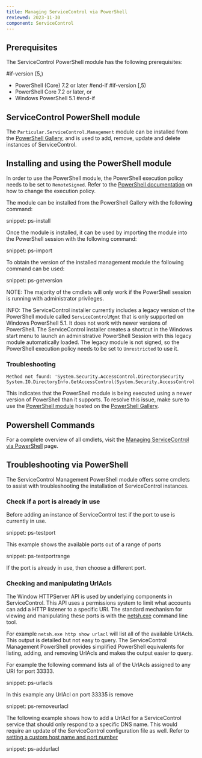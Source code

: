 ```yaml
---
title: Managing ServiceControl via PowerShell
reviewed: 2023-11-30
component: ServiceControl
---
```


## Prerequisites

The ServiceControl PowerShell module has the following prerequisites:

#if-version [5,)
- PowerShell (Core) 7.2 or later
#end-if
#if-version [,5)
- PowerShell Core 7.2 or later, or
- Windows PowerShell 5.1
#end-if

## ServiceControl PowerShell module

The `Particular.ServiceControl.Management` module can be installed from the [PowerShell Gallery](https://www.powershellgallery.com/packages/Particular.ServiceControl.Management), and is used to add, remove, update and delete instances of ServiceControl.

## Installing and using the PowerShell module

In order to use the PowerShell module, the PowerShell execution policy needs to be set to `RemoteSigned`. Refer to the [PowerShell documentation](https://learn.microsoft.com/en-us/powershell/module/microsoft.powershell.security/set-executionpolicy) on how to change the execution policy.

The module can be installed from the PowerShell Gallery with the following command:

snippet: ps-install

Once the module is installed, it can be used by importing the module into the PowerShell session with the following command:

snippet: ps-import

To obtain the version of the installed management module the following command can be used:

snippet: ps-getversion

NOTE: The majority of the cmdlets will only work if the PowerShell session is running with administrator privileges.

INFO: The ServiceControl installer currently includes a legacy version of the PowerShell module called `ServiceControlMgmt` that is only supported on Windows PowerShell 5.1. It does not work with newer versions of PowerShell. The ServiceControl installer creates a shortcut in the Windows start menu to launch an administrative PowerShell Session with this legacy module automatically loaded. The legacy module is not signed, so the PowerShell execution policy needs to be set to `Unrestricted` to use it.

### Troubleshooting

```
Method not found: 'System.Security.AccessControl.DirectorySecurity System.IO.DirectoryInfo.GetAccessControl(System.Security.AccessControl.AccessControlSections)'
```
This indicates that the PowerShell module is being executed using a newer version of PowerShell than it supports. To resolve this issue, make sure to use the [PowerShell module](/servicecontrol/powershell.md#servicecontrol-powershell-module) hosted on the [PowerShell Gallery](https://www.powershellgallery.com/packages/Particular.ServiceControl.Management/).

## Powershell Commands

For a complete overview of all cmdlets, visit the [Managing ServiceControl via PowerShell](/servicecontrol/installation-powershell.md) page.

## Troubleshooting via PowerShell

The ServiceControl Management PowerShell module offers some cmdlets to assist with troubleshooting the installation of ServiceControl instances.

### Check if a port is already in use

Before adding an instance of ServiceControl test if the port to use is currently in use.

snippet: ps-testport

This example shows the available ports out of a range of ports

snippet: ps-testportrange

If the port is already in use, then choose a different port.

### Checking and manipulating UrlAcls

The Window HTTPServer API is used by underlying components in ServiceControl. This API uses a permissions system to limit what accounts can add a HTTP listener to a specific URI. The standard mechanism for viewing and manipulating these ports is with the [netsh.exe](https://technet.microsoft.com/en-us/library/Cc725882.aspx) command line tool.

For example `netsh.exe http show urlacl` will list all of the available UrlAcls. This output is detailed but not easy to query. The ServiceControl Management PowerShell provides simplified PowerShell equivalents for listing, adding, and removing UrlAcls and makes the output easier to query.

For example the following command lists all of the UrlAcls assigned to any URI for port 33333.

snippet: ps-urlacls

In this example any UrlAcl on port 33335 is remove

snippet: ps-removeurlacl

The following example shows how to add a UrlAcl for a ServiceControl service that should only respond to a specific DNS name. This would require an update of the ServiceControl configuration file as well. Refer to [setting a custom host name and port number](setting-custom-hostname.md)

snippet: ps-addurlacl